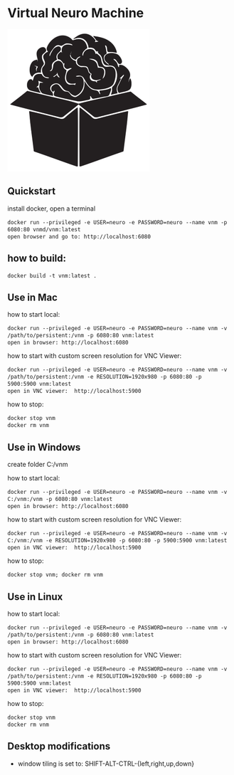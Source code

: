 # Virtual Neuro Machine
![VNM Logo](virtualneuromachine_logo_small.png)


## Quickstart
install docker, open a terminal 
```
docker run --privileged -e USER=neuro -e PASSWORD=neuro --name vnm -p 6080:80 vnmd/vnm:latest
open browser and go to: http://localhost:6080
```

## how to build:
```
docker build -t vnm:latest .
```

## Use in Mac
how to start local:
```
docker run --privileged -e USER=neuro -e PASSWORD=neuro --name vnm -v /path/to/persistent:/vnm -p 6080:80 vnm:latest
open in browser: http://localhost:6080
```

how to start with custom screen resolution for VNC Viewer:
```
docker run --privileged -e USER=neuro -e PASSWORD=neuro --name vnm -v /path/to/persistent:/vnm -e RESOLUTION=1920x980 -p 6080:80 -p 5900:5900 vnm:latest 
open in VNC viewer:  http://localhost:5900
```

how to stop:
```
docker stop vnm
docker rm vnm
```


## Use in Windows
create folder C:/vnm

how to start local:
```
docker run --privileged -e USER=neuro -e PASSWORD=neuro --name vnm -v C:/vnm:/vnm -p 6080:80 vnm:latest
open in browser: http://localhost:6080
```

how to start with custom screen resolution for VNC Viewer:
```
docker run --privileged -e USER=neuro -e PASSWORD=neuro --name vnm -v C:/vnm:/vnm -e RESOLUTION=1920x980 -p 6080:80 -p 5900:5900 vnm:latest 
open in VNC viewer:  http://localhost:5900
```

how to stop:
```
docker stop vnm; docker rm vnm
```


## Use in Linux
how to start local:
```
docker run --privileged -e USER=neuro -e PASSWORD=neuro --name vnm -v /path/to/persistent:/vnm -p 6080:80 vnm:latest
open in browser: http://localhost:6080
```

how to start with custom screen resolution for VNC Viewer:
```
docker run --privileged -e USER=neuro -e PASSWORD=neuro --name vnm -v /path/to/persistent:/vnm -e RESOLUTION=1920x980 -p 6080:80 -p 5900:5900 vnm:latest 
open in VNC viewer:  http://localhost:5900
```

how to stop:
```
docker stop vnm
docker rm vnm
```

## Desktop modifications
* window tiling is set to: SHIFT-ALT-CTRL-{left,right,up,down}
